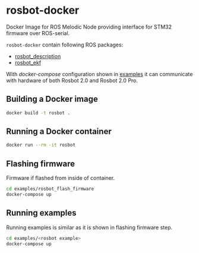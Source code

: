 # rosbot-docker
Docker Image for ROS Melodic Node providing interface for STM32 firmware over ROS-serial.

`rosbot-docker` contain following ROS packages:
- [rosbot_description](https://github.com/husarion/rosbot_description)
- [rosbot_ekf](https://github.com/husarion/rosbot_ekf)

With *docker-compose* configuration shown in [examples](./examples) it can communicate with hardware of both Rosbot 2.0 and Rosbot 2.0 Pro.

## Building a Docker image

```bash
docker build -t rosbot .
```

## Running a Docker container

```bash
docker run --rm -it rosbot 
```

## Flashing firmware

Firmware if flashed from inside of container.
 ``` bash
cd examples/rosbot_flash_firmware
docker-compose up
 ```

## Running examples

Running examples is similar as it is shown in flashing firmware step.
 ``` bash
cd examples/<rosbot example>
docker-compose up
 ```
